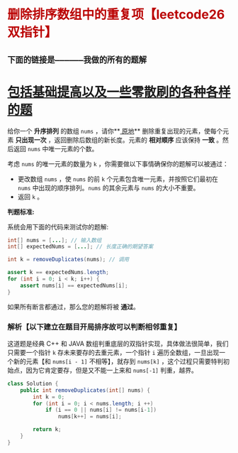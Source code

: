 # <font color='bb000'>删除排序数组中的重复项【leetcode26 双指针】</font>


## **`下面的链接是——————我做的所有的题解`**

# [包括基础提高以及一些零散刷的各种各样的题](https://www.acwing.com/blog/content/33005/) 

给你一个 **升序排列** 的数组 `nums` ，请你**[ 原地](http://baike.baidu.com/item/原地算法)** 删除重复出现的元素，使每个元素 **只出现一次** ，返回删除后数组的新长度。元素的 **相对顺序** 应该保持 **一致** 。然后返回 `nums` 中唯一元素的个数。

考虑 `nums` 的唯一元素的数量为 `k` ，你需要做以下事情确保你的题解可以被通过：

- 更改数组 `nums` ，使 `nums` 的前 `k` 个元素包含唯一元素，并按照它们最初在 `nums` 中出现的顺序排列。`nums` 的其余元素与 `nums` 的大小不重要。
- 返回 `k` 。

**判题标准:**

系统会用下面的代码来测试你的题解:

```java
int[] nums = [...]; // 输入数组
int[] expectedNums = [...]; // 长度正确的期望答案

int k = removeDuplicates(nums); // 调用

assert k == expectedNums.length;
for (int i = 0; i < k; i++) {
    assert nums[i] == expectedNums[i];
}
```

如果所有断言都通过，那么您的题解将被 **通过**。



### 解析【以下建立在题目开局排序故可以判断相邻重复】

这道题是经典 C++ 和 JAVA 数组判重底层的双指针实现，具体做法很简单，我们只需要一个指针 `k` 存未来要存的去重元素，一个指针 `i` 遍历全数组，一旦出现一个新的元素【和 `nums[i - 1]` 不相等】，就存到 `nums[k]` ，这个过程只需要特判初始点，因为它肯定要存，但是又不能一上来和 `nums[-1]` 判重，越界。

```java
class Solution {
    public int removeDuplicates(int[] nums) {
        int k = 0;
        for (int i = 0; i < nums.length; i ++)
            if (i == 0 || nums[i] != nums[i-1])
                nums[k++] = nums[i];

        return k;
    }
}
```

